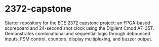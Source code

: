 # 2372-capstone
Starter repository for the ECE 2372 capstone project: an FPGA-based scoreboard and 24-second shot clock using the Digilent Cmod A7-35T. Demonstrates combinational and sequential logic through debounced inputs, FSM control, counters, display multiplexing, and buzzer output.
